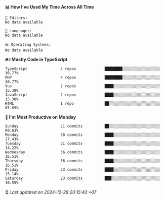 <!--START_SECTION:readme-stats-->
**📊 How I’ve Used My Time Across All Time**

```text
📝 Editors:
No data available

💬 Languages:
No data available

💻 Operating Systems:
No data available
```

**🔥 I Mostly Code in TypeScript**

```text
TypeScript               4 repos             ████████░░░░░░░░░░░░░░░░░   30.77%
PHP                      4 repos             ████████░░░░░░░░░░░░░░░░░   30.77%
Vue                      2 repos             ████░░░░░░░░░░░░░░░░░░░░░   15.38%
JavaScript               2 repos             ████░░░░░░░░░░░░░░░░░░░░░   15.38%
HTML                     1 repo              ██░░░░░░░░░░░░░░░░░░░░░░░   07.69%
```

**📅 I'm Most Productive on Monday**

```text
Sunday                   21 commits          ██░░░░░░░░░░░░░░░░░░░░░░░   09.63%
Monday                   38 commits          ████░░░░░░░░░░░░░░░░░░░░░   17.43%
Tuesday                  31 commits          ████░░░░░░░░░░░░░░░░░░░░░   14.22%
Wednesday                36 commits          ████░░░░░░░░░░░░░░░░░░░░░   16.51%
Thursday                 36 commits          ████░░░░░░░░░░░░░░░░░░░░░   16.51%
Friday                   33 commits          ████░░░░░░░░░░░░░░░░░░░░░   15.14%
Saturday                 23 commits          ███░░░░░░░░░░░░░░░░░░░░░░   10.55%
```



⏳ *Last updated on 2024-12-29 20:15:42 +07*
<!--END_SECTION:readme-stats-->